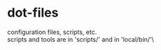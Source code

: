# dot-files
configuration files, scripts, etc.\
scripts and tools are in 'scripts/' and in 'local/bin/'\
